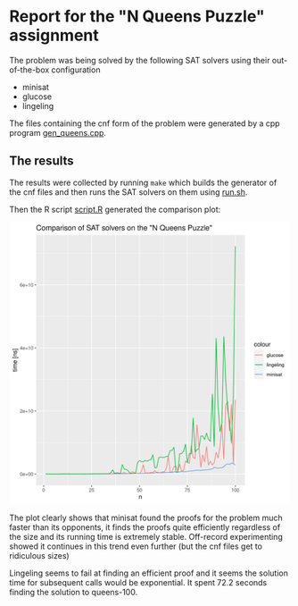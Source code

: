 # Report for the "N Queens Puzzle" assignment

The problem was being solved by the following SAT solvers using their out-of-the-box configuration

- minisat
- glucose
- lingeling

The files containing the cnf form of the problem were generated by a cpp program [gen_queens.cpp](gen_queens.cpp).


## The results

The results were collected by running `make` which builds the generator of the cnf files and then runs the SAT solvers on them using [run.sh](run.sh).

Then the R script [script.R](script.R) generated the comparison plot:

![plot.png](plot.png)

The plot clearly shows that minisat found the proofs for the problem much faster than its opponents, it finds the proofs quite efficiently regardless of the size and its running time is extremely stable.  Off-record experimenting showed it continues in this trend even further (but the cnf files get to ridiculous sizes)

Lingeling seems to fail at finding an efficient proof and it seems the solution time for subsequent calls would be exponential. It spent 72.2 seconds finding the solution to queens-100.
